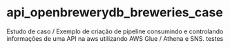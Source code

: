 # api_openbrewerydb_breweries_case
Estudo de caso /  Exemplo de criação de pipeline consumindo e controlando informações de uma API na aws utilizando AWS Glue  /  Athena e SNS.
testes